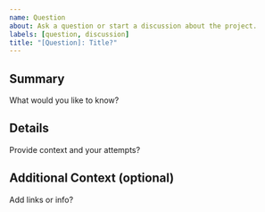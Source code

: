 ```yaml
---
name: Question
about: Ask a question or start a discussion about the project.
labels: [question, discussion]
title: "[Question]: Title?"
---
```


## Summary

What would you like to know?

## Details

Provide context and your attempts?

## Additional Context (optional)

Add links or info?
